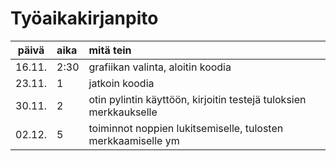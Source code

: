 # Työaikakirjanpito

| päivä | aika | mitä tein |
| :----:|:-----|:----------|
|16.11. |2:30  |grafiikan valinta, aloitin koodia|
|23.11. |1     |jatkoin koodia|
|30.11. |2     |otin pylintin käyttöön, kirjoitin testejä tuloksien merkkaukselle|
|02.12. |5     |toiminnot noppien lukitsemiselle, tulosten merkkaamiselle ym|
